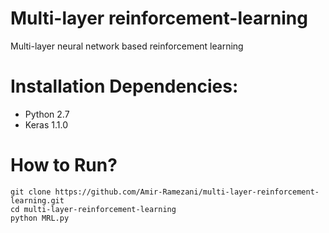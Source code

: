 # Multi-layer reinforcement-learning
Multi-layer neural network based reinforcement learning

# Installation Dependencies:
* Python 2.7
* Keras 1.1.0

# How to Run?
```
git clone https://github.com/Amir-Ramezani/multi-layer-reinforcement-learning.git
cd multi-layer-reinforcement-learning
python MRL.py 
```
